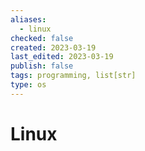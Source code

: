 ```yaml
---
aliases:
  - linux
checked: false
created: 2023-03-19
last_edited: 2023-03-19
publish: false
tags: programming, list[str]
type: os
---
```

# Linux

